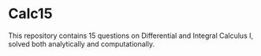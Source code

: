 # Calc15
This repository contains 15 questions on Differential and Integral Calculus I, solved both analytically and computationally.
